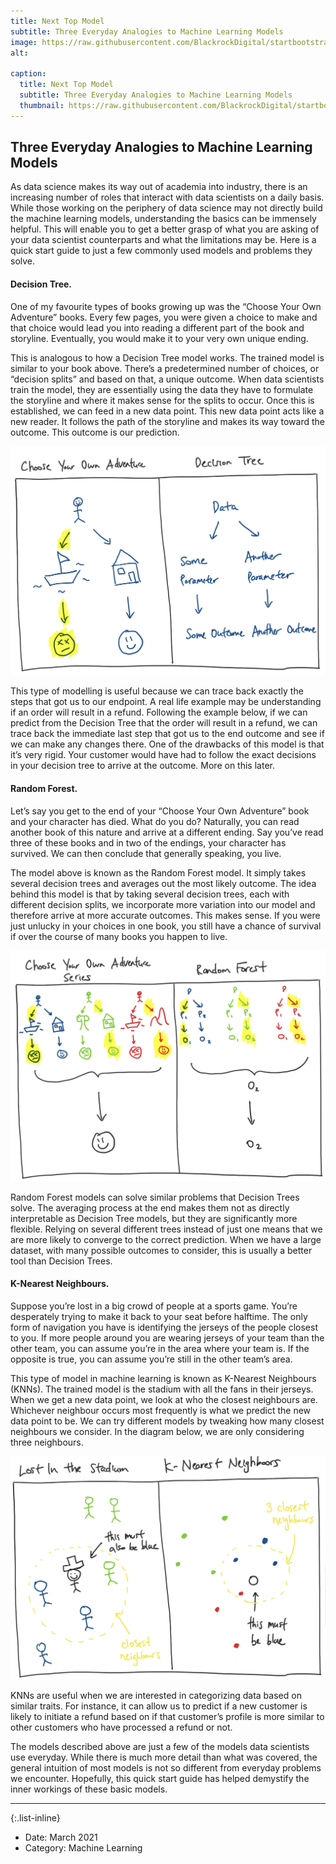 ```yaml
---
title: Next Top Model
subtitle: Three Everyday Analogies to Machine Learning Models
image: https://raw.githubusercontent.com/BlackrockDigital/startbootstrap-agency/master/src/assets/img/portfolio/03-full.jpg
alt: 

caption:
  title: Next Top Model
  subtitle: Three Everyday Analogies to Machine Learning Models
  thumbnail: https://raw.githubusercontent.com/BlackrockDigital/startbootstrap-agency/master/src/assets/img/portfolio/03-thumbnail.jpg
---
```

## Three Everyday Analogies to Machine Learning Models

As data science makes its way out of academia into industry, there is an increasing number of roles that interact with data scientists on a daily basis. While those working on the periphery of data science may not directly build the machine learning models, understanding the basics can be immensely helpful. This will enable you to get a better grasp of what you are asking of your data scientist counterparts and what the limitations may be. Here is a quick start guide to just a few commonly used models and problems they solve. 

#### **Decision Tree.**

One of my favourite types of books growing up was the “Choose Your Own Adventure” books. Every few pages, you were given a choice to make and that choice would lead you into reading a different part of the book and storyline. Eventually, you would make it to your very own unique ending. 

This is analogous to how a Decision Tree model works. The trained model is similar to your book above. There’s a predetermined number of choices, or “decision splits”  and based on that, a unique outcome. When data scientists train the model, they are essentially using the data they have to formulate the storyline and where it makes sense for the splits to occur. Once this is established, we can feed in a new data point. This new data point acts like a new reader. It follows the path of the storyline and makes its way toward the outcome. This outcome is our prediction. 

![dt.png](../assets/img/portfolio/project3/dt.png)

This type of modelling is useful because we can trace back exactly the steps that got us to our endpoint. A real life example may be understanding if an order will result in a refund. Following the example below, if we can predict from the Decision Tree that the order will result in a refund, we can trace back the immediate last step that got us to the end outcome and see if we can make any changes there. One of the drawbacks of this model is that it’s very rigid. Your customer would have had to follow the exact decisions in your decision tree to arrive at the outcome. More on this later. 

#### **Random Forest.**

Let’s say you get to the end of your “Choose Your Own Adventure” book and your character has died. What do you do? Naturally, you can read another book of this nature and arrive at a different ending. Say you’ve read three of these books and in two of the endings, your character has survived. We can then conclude that generally speaking, you live. 

The model above is known as the Random Forest model. It simply takes several decision trees and averages out the most likely outcome. The idea behind this model is that by taking several decision trees, each with different decision splits, we incorporate more variation into our model and therefore arrive at more accurate outcomes. This makes sense. If you were just unlucky in your choices in one book, you still have a chance of survival if over the course of many books you happen to live.

![rf.png](../assets/img/portfolio/project3/rf.png)

Random Forest models can solve similar problems that Decision Trees solve. The averaging process at the end makes them not as directly interpretable as Decision Tree models, but they are significantly more flexible. Relying on several different trees instead of just one means that we are more likely to converge to the correct prediction. When we have a large dataset, with many possible outcomes to consider, this is usually a better tool than Decision Trees.

#### **K-Nearest Neighbours.**

Suppose you’re lost in a big crowd of people at a sports game. You’re desperately trying to make it back to your seat before halftime. The only form of navigation you have is identifying the jerseys of the people closest to you. If more people around you are wearing jerseys of your team than the other team, you can assume you’re in the area where your team is. If the opposite is true, you can assume you’re still in the other team’s area.

This type of model in machine learning is known as K-Nearest Neighbours (KNNs).  The trained model is the stadium with all the fans in their jerseys. When we get a new data point, we look at who the closest neighbours are. Whichever neighbour occurs most frequently is what we predict the new data point to be. We can try different models by tweaking how many closest neighbours we consider. In the diagram below, we are only considering three neighbours.

![knn.png](../assets/img/portfolio/project3/knn.png)

KNNs are useful when we are interested in categorizing data based on similar traits. For instance, it can allow us to predict if a new customer is likely to initiate a refund based on if that customer’s profile is more similar to other customers who have processed a refund or not.

The models described above are just a few of the models data scientists use everyday. While there is much more detail than what was covered, the general intuition of most models is not so different from everyday problems we encounter. Hopefully, this quick start guide has helped demystify the inner workings of these basic models.  

_________


{:.list-inline}
- Date: March 2021
- Category: Machine Learning

